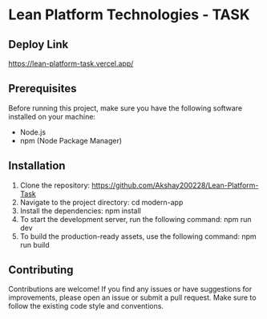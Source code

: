 # Lean Platform Technologies - TASK

## Deploy Link
https://lean-platform-task.vercel.app/

## Prerequisites

Before running this project, make sure you have the following software installed on your machine:

- Node.js
- npm (Node Package Manager)

## Installation

1. Clone the repository: https://github.com/Akshay200228/Lean-Platform-Task
2. Navigate to the project directory:
    cd modern-app
3. Install the dependencies:
    npm install
4. To start the development server, run the following command:
    npm run dev
5. To build the production-ready assets, use the following command:
    npm run build


## Contributing

Contributions are welcome! If you find any issues or have suggestions for improvements, please open an issue or submit a pull request. Make sure to follow the existing code style and conventions.

